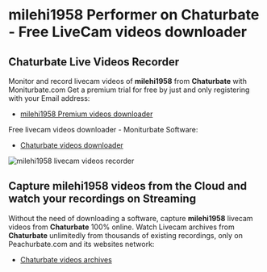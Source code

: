 # milehi1958 Performer on Chaturbate - Free LiveCam videos downloader

## Chaturbate Live Videos Recorder

Monitor and record livecam videos of **milehi1958** from **Chaturbate** with Moniturbate.com
Get a premium trial for free by just and only registering with your Email address:
* [milehi1958 Premium videos downloader](https://moniturbate.com/request-demo-licence-key.html)

Free livecam videos downloader - Moniturbate Software:
* [Chaturbate videos downloader](https://moniturbate.com/moniturbate-download-software.html)

![milehi1958 livecam videos recorder](https://peachurnet.com/templates/moniturbate-software.png)


## Capture milehi1958 videos from the Cloud and watch your recordings on Streaming

Without the need of downloading a software, capture **milehi1958** livecam videos from **Chaturbate** 100% online.
Watch Livecam archives from **Chaturbate** unlimitedly from thousands of existing recordings, only on Peachurbate.com and its websites network:
* [Chaturbate videos archives](https://peachurnet.com/)